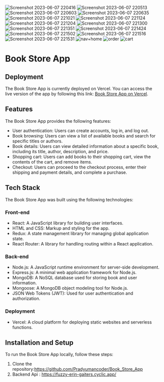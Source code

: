 ![Screenshot 2023-06-07 220416](https://github.com/Pradyumancoder/Book_Store_App/assets/97114184/2420925a-8896-44d8-9aca-38025d22c9a1)
![Screenshot 2023-06-07 220513](https://github.com/Pradyumancoder/Book_Store_App/assets/97114184/17778220-bfe8-42f2-ae0f-913b7e5b7c44)
![Screenshot 2023-06-07 220603](https://github.com/Pradyumancoder/Book_Store_App/assets/97114184/62cef050-b75b-4582-8fe4-10f042329b62)
![Screenshot 2023-06-07 220635](https://github.com/Pradyumancoder/Book_Store_App/assets/97114184/dfcead98-1c49-4d68-8f9b-297763337236)
![Screenshot 2023-06-07 221021](https://github.com/Pradyumancoder/Book_Store_App/assets/97114184/021fa2e6-8c4d-42b7-b55f-2882d5c69452)
![Screenshot 2023-06-07 221124](https://github.com/Pradyumancoder/Book_Store_App/assets/97114184/3ff98bc3-88d3-48fb-8caa-e843f8b3d91e)
![Screenshot 2023-06-07 221204](https://github.com/Pradyumancoder/Book_Store_App/assets/97114184/13274c80-9504-4108-96bf-91fc8e267b2b)
![Screenshot 2023-06-07 221300](https://github.com/Pradyumancoder/Book_Store_App/assets/97114184/3cb9257a-2c95-4bce-990d-ad6ed6bb7d99)
![Screenshot 2023-06-07 221351](https://github.com/Pradyumancoder/Book_Store_App/assets/97114184/fe3f4f0d-df11-4871-a2a6-ae212d602947)
![Screenshot 2023-06-07 221424](https://github.com/Pradyumancoder/Book_Store_App/assets/97114184/bb8da79a-658e-4f17-b223-497f80301ed6)
![Screenshot 2023-06-07 221502](https://github.com/Pradyumancoder/Book_Store_App/assets/97114184/7e953e40-ff0b-401c-8b40-98b152be5e14)
![Screenshot 2023-06-07 221516](https://github.com/Pradyumancoder/Book_Store_App/assets/97114184/a7ef9db6-1695-45d3-a2ee-3232b537b80a)
![Screenshot 2023-06-07 221531](https://github.com/Pradyumancoder/Book_Store_App/assets/97114184/9f2d0842-469a-432c-8ba1-81758e7ec87d)
![nav+home](https://github.com/Pradyumancoder/Book_Store_App/assets/97114184/06ff4387-422b-4d05-b213-83441c11ddd5)
![order](https://github.com/Pradyumancoder/Book_Store_App/assets/97114184/43a9e39c-2c7f-47be-9b37-628eaf8de067)
![cart](https://github.com/Pradyumancoder/Book_Store_App/assets/97114184/f4cf7d04-42a4-4d10-86e4-b0de2b076eb9)

# Book Store App

## Deployment

The Book Store App is currently deployed on Vercel. You can access the live version of the app by following this link: <a href="https://bookapp-zeta.vercel.app/">Book Store App on Vercel</a>.

## Features

The Book Store App provides the following features:

<ul>
  <li>User authentication: Users can create accounts, log in, and log out.</li>
  <li>Book browsing: Users can view a list of available books and search for specific titles or authors.</li>
  <li>Book details: Users can view detailed information about a specific book, including its title, author, description, and price.</li>
  <li>Shopping cart: Users can add books to their shopping cart, view the contents of the cart, and remove items.</li>
  <li>Checkout: Users can proceed to the checkout process, enter their shipping and payment details, and complete a purchase.</li>
</ul>

## Tech Stack

The Book Store App was built using the following technologies:

### Front-end

- React: A JavaScript library for building user interfaces.
- HTML and CSS: Markup and styling for the app.
- Redux: A state management library for managing global application state.
- React Router: A library for handling routing within a React application.

### Back-end

- Node.js: A JavaScript runtime environment for server-side development.
- Express.js: A minimal web application framework for Node.js.
- MongoDB: A NoSQL database used for storing book and user information.
- Mongoose: A MongoDB object modeling tool for Node.js.
- JSON Web Tokens (JWT): Used for user authentication and authorization.

### Deployment

- Vercel: A cloud platform for deploying static websites and serverless functions.

## Installation and Setup

To run the Book Store App locally, follow these steps:

1. Clone the repository:https://github.com/Pradyumancoder/Book_Store_App
2. Backend Api : https://fuzzy-erin-gaiters.cyclic.app/
